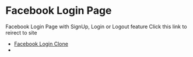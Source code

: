# Facebook Login Page

Facebook Login Page with SignUp, Login or Logout feature
Click this link to reirect to site

- [Facebook Login Clone](https://facebool-login.netlify.app/)
-
